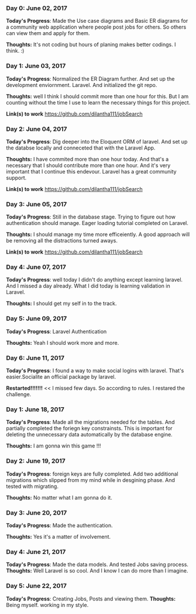 <!--# 100 Days Of Code - Log

### Day 0: February 30, 2016 (Example 1)
##### (delete me or comment me out)

**Today's Progress**: Fixed CSS, worked on canvas functionality for the app.

**Thoughts:** I really struggled with CSS, but, overall, I feel like I am slowly getting better at it. Canvas is still new for me, but I managed to figure out some basic functionality.

**Link to work:** [Calculator App](http://www.example.com)

### Day 0: February 30, 2016 (Example 2)
##### (delete me or comment me out)

**Today's Progress**: Fixed CSS, worked on canvas functionality for the app.

**Thoughts**: I really struggled with CSS, but, overall, I feel like I am slowly getting better at it. Canvas is still new for me, but I managed to figure out some basic functionality.

**Link(s) to work**: [Calculator App](http://www.example.com)


### Day 1: June 27, Monday

**Today's Progress**: I've gone through many exercises on FreeCodeCamp.

**Thoughts** I've recently started coding, and it's a great feeling when I finally solve an algorithm challenge after a lot of attempts and hours spent.

**Link(s) to work**
1. [Find the Longest Word in a String](https://www.freecodecamp.com/challenges/find-the-longest-word-in-a-string)
2. [Title Case a Sentence](https://www.freecodecamp.com/challenges/title-case-a-sentence)-->

### Day 0: June 02, 2017 

**Today's Progress**: Made the Use case diagrams and Basic ER diagrams for a community web application where people post jobs for others. So others can view them and apply for them.

**Thoughts:** It's not coding but hours of planing makes better codings. I think. :) 

### Day 1: June 03, 2017 

**Today's Progress**: Normalized the ER Diagram further. And set up the development enviornment. Laravel. And initialized the git repo.

**Thoughts:** well I think I should commit more than one hour for this. But I am counting without the time I use to learn the necessary things for this project.

**Link(s) to work** 
https://github.com/dilantha111/jobSearch

### Day 2: June 04, 2017 

**Today's Progress**: Dig deeper into the Eloquent ORM of laravel. And set up the databse locally and conneceted that with the Laravel App.

**Thoughts:** I have commited more than one hour today. And that's a necessary that I should contribute more than one hour. And it's very important that I continue this endevour. Laravel has a great community support.

**Link(s) to work** 
https://github.com/dilantha111/jobSearch

### Day 3: June 05, 2017 

**Today's Progress**: Still in the database stage. Trying to figure out how authentication should manage. Eager loading tutorial completed on Laravel.

**Thoughts:** I should manage my time more efficeiently. A good approach will be removing all the distractions turned aways.

**Link(s) to work** 
https://github.com/dilantha111/jobSearch

### Day 4: June 07, 2017 

**Today's Progress**: well today I didn't do anything except learning laravel. And I missed a day already. What I did today is learning validation in Laravel. 

**Thoughts:** I should get my self in to the track.

### Day 5: June 09, 2017 

**Today's Progress**: Laravel Authentication

**Thoughts:** Yeah I should work more and more.

### Day 6: June 11, 2017 

**Today's Progress**: I found a way to make social logins with laravel. That's easier.Socialite an official package by laravel. 

**Restarted!!!!!!!** << I missed few days. So according to rules. I restared the challenge.

### Day 1: June 18, 2017

**Today's Progress**: Made all the migrations needed for the tables. And partially completed the foriegn key constrainsts. This is important for deleting the unnecessary data automatically by the database engine. 

**Thoughts:** I am gonna win this game !!! 

### Day 2: June 19, 2017

**Today's Progress**: foreign keys are fully completed. Add two additional migrations which slipped from my mind while in desgining phase. And tested with migrating. 

**Thoughts:** No matter what I am gonna do it. 

### Day 3: June 20, 2017

**Today's Progress**: Made the authentication. 

**Thoughts:** Yes it's a matter of involvement. 

### Day 4: June 21, 2017

**Today's Progress**: Made the data models. And tested Jobs saving process. 
**Thoughts:** Well Laravel is so cool. And I know I can do more than I imagine. 

### Day 5: June 22, 2017

**Today's Progress**: Creating Jobs, Posts and viewing them. 
**Thoughts:** Being myself. working in my style.